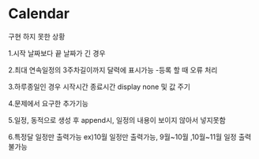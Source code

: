 # Calendar


구현 하지 못한 상황

1.시작 날짜보다 끝 날짜가 긴 경우


2.최대 연속일정의 3주차길이까지 달력에 표시가능 -등록 할 때 오류 처리


3.하루종일인 경우 시작시간 종료시간 display none 및 값 주기


4.문제에서 요구한 추가기능


5.일정, 동적으로 생성 후 append시, 일정의 내용이 보이지 않아서 넣지못함

6.특정달 일정만 출력가능 ex)10월 일정만 출력가능, 9월~10월 ,10월~11월 일정 출력 불가능
